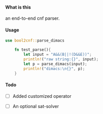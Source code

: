 #### What is this
an end-to-end cnf parser.

#### Usage
```rust
use bool2cnf::parse_dimacs

    fn test_parse(){
        let input = "A&&(B||!(D&&E))";
        println!("raw string:{}", input);
        let p = parse_dimacs(input);
        println!("dimacs:\n{}", p);
    }

```

#### Todo
- [ ] Added customized operator
- [ ] An optional sat-solver

